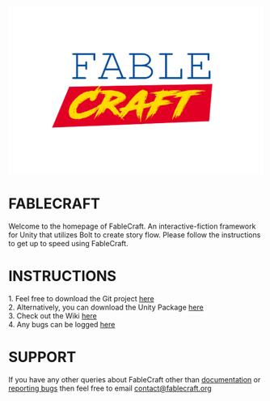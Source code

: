 <html>
    <head>
        <title> FableCraft Framework </title>
        <link href="https://cdn.jsdelivr.net/npm/bootstrap@5.0.0-beta1/dist/css/bootstrap.min.css" rel="stylesheet" integrity="sha384-giJF6kkoqNQ00vy+HMDP7azOuL0xtbfIcaT9wjKHr8RbDVddVHyTfAAsrekwKmP1" crossorigin="anonymous">
    </head>
    <body>
        <img align="centre" width="510" height="330" src="https://github.com/mylesblasonato/fablecraft.github.io/blob/main/4JDbDj.png?raw=true">
        <br>
        <h1> FABLECRAFT </h1>
        <p> 
            Welcome to the homepage of FableCraft. An interactive-fiction framework for Unity that utilizes Bolt to create story flow. Please follow the instructions to get up to speed using FableCraft.
        </p>
        <h1> INSTRUCTIONS </h1>
        <p> 
            1. Feel free to download the Git project <a href="https://github.com/mylesblasonato/FableCraft.git">here</a><br>
            2. Alternatively, you can download the Unity Package <a href="https://github.com/mylesblasonato/FableCraft/blob/main/FableCraft/Packages/FableCraft_2020.1.1.unitypackage?raw=true">here</a><br>
            3. Check out the Wiki <a href="http://wiki.fablecraft.org/">here</a><br>
            4. Any bugs can be logged <a href="https://www.jotform.com/203217781850051">here</a><br>
        </p>
        <h1> SUPPORT </h1>
        <p> 
            If you have any other queries about FableCraft other than <a href="http://wiki.fablecraft.org/">documentation</a> or <a href="https://www.jotform.com/203217781850051">reporting bugs</a> then feel free to email <a href="mailto:contact@fablecraft.org">contact@fablecraft.org</a>
        </p>
    </body>
</html>
